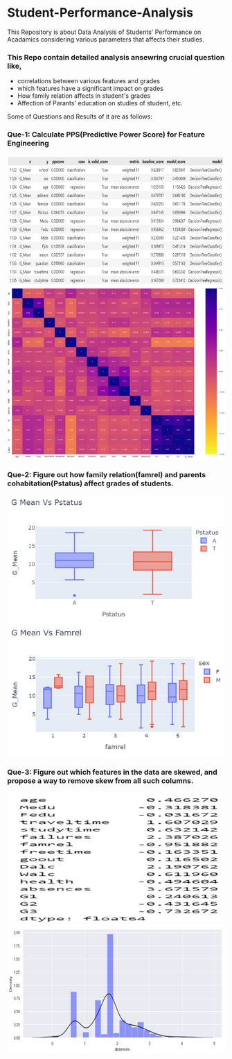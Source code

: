 # Student-Performance-Analysis
This Repository is about Data Analysis of Students' Performance on Acadamics considering various parameters that affects their studies.
### This Repo contain detailed analysis ansewring crucial question like, 
  - correlations between various features and grades
  - which features have a significant impact on grades
  - How family relation affects in student's grades
  - Affection of Parants' education on studies of student, etc.

Some of Questions and Results of it are as follows:
### Que-1: Calculate PPS(Predictive Power Score) for Feature Engineering 

<img src="./results/Screenshot%202022-07-21%20103709.jpg" width=650px height=300px>

<img src="./results/Screenshot%202022-07-21%20103817.jpg" width=650px height=400px>

### Que-2: Figure out how family relation(famrel) and parents cohabitation(Pstatus) affect grades of students.

<img src="./results/Que-2.jpg" width=500px height=300px>

<img src="./results/Que-2_2.jpg" width=500px height=300px>

### Que-3: Figure out which features in the data are skewed, and propose a way to remove skew from all such columns.

<img src="./results/Que-3_1.jpg" width=500px height=300px>

<img src="./results/Que-3_2.jpg" width=650px height=300px>

